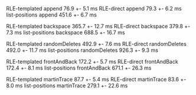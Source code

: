 RLE-templated 	 append 	 76.9 +- 5.1 ms
RLE-direct 	 append 	 79.3 +- 6.2 ms
list-positions 	 append 	 451.6 +- 6.7 ms

RLE-templated 	 backspace 	 365.7 +- 12.7 ms
RLE-direct 	 backspace 	 379.8 +- 7.3 ms
list-positions 	 backspace 	 688.5 +- 16.7 ms

RLE-templated 	 randomDeletes 	 492.9 +- 7.6 ms
RLE-direct 	 randomDeletes 	 492.0 +- 11.7 ms
list-positions 	 randomDeletes 	 926.3 +- 9.3 ms

RLE-templated 	 frontAndBack 	 172.2 +- 5.7 ms
RLE-direct 	 frontAndBack 	 172.4 +- 8.1 ms
list-positions 	 frontAndBack 	 671.1 +- 26.3 ms

RLE-templated 	 martinTrace 	 87.7 +- 5.4 ms
RLE-direct 	 martinTrace 	 83.6 +- 8.0 ms
list-positions 	 martinTrace 	 279.1 +- 22.6 ms